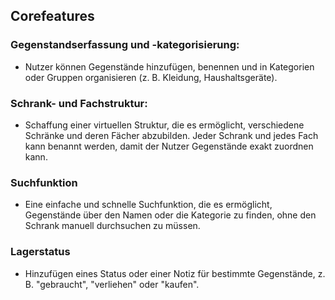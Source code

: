 ## Corefeatures

### Gegenstandserfassung und -kategorisierung:

- Nutzer können Gegenstände hinzufügen, benennen und in Kategorien oder Gruppen organisieren (z. B. Kleidung, Haushaltsgeräte).


### Schrank- und Fachstruktur:

- Schaffung einer virtuellen Struktur, die es ermöglicht, verschiedene Schränke und deren Fächer abzubilden.
Jeder Schrank und jedes Fach kann benannt werden, damit der Nutzer Gegenstände exakt zuordnen kann.

### Suchfunktion
- Eine einfache und schnelle Suchfunktion, die es ermöglicht, Gegenstände über den Namen oder die Kategorie zu finden, ohne den Schrank manuell durchsuchen zu müssen.

### Lagerstatus
- Hinzufügen eines Status oder einer Notiz für bestimmte Gegenstände, z. B. "gebraucht", "verliehen" oder "kaufen".

